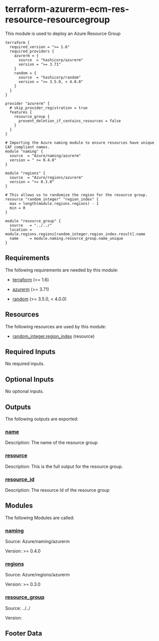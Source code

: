 <!-- BEGIN_TF_DOCS -->
# terraform-azurerm-ecm-res-resource-resourcegroup

This module is used to deploy an Azure Resource Group

```hcl
terraform {
  required_version = ">= 1.6"
  required_providers {
    azurerm = {
      source  = "hashicorp/azurerm"
      version = ">= 3.71"
    }
    random = {
      source  = "hashicorp/random"
      version = ">= 3.5.0, < 4.0.0"
    }
  }
}

provider "azurerm" {
  # skip_provider_registration = true
  features {
    resource_group {
      prevent_deletion_if_contains_resources = false
    }
  }
}

# Importing the Azure naming module to ensure resources have unique CAF compliant names.
module "naming" {
  source  = "Azure/naming/azurerm"
  version = " >= 0.4.0"
}

module "regions" {
  source  = "Azure/regions/azurerm"
  version = ">= 0.3.0"
}

# This allows us to randomize the region for the resource group.
resource "random_integer" "region_index" {
  max = length(module.regions.regions) - 1
  min = 0
}

module "resource_group" {
  source   = "../../"
  location = module.regions.regions[random_integer.region_index.result].name
  name     = module.naming.resource_group.name_unique
}
```

<!-- markdownlint-disable MD033 -->
## Requirements

The following requirements are needed by this module:

- <a name="requirement_terraform"></a> [terraform](#requirement\_terraform) (>= 1.6)

- <a name="requirement_azurerm"></a> [azurerm](#requirement\_azurerm) (>= 3.71)

- <a name="requirement_random"></a> [random](#requirement\_random) (>= 3.5.0, < 4.0.0)

## Resources

The following resources are used by this module:

- [random_integer.region_index](https://registry.terraform.io/providers/hashicorp/random/latest/docs/resources/integer) (resource)

<!-- markdownlint-disable MD013 -->
## Required Inputs

No required inputs.

## Optional Inputs

No optional inputs.

## Outputs

The following outputs are exported:

### <a name="output_name"></a> [name](#output\_name)

Description: The name of the resource group

### <a name="output_resource"></a> [resource](#output\_resource)

Description: This is the full output for the resource group.

### <a name="output_resource_id"></a> [resource\_id](#output\_resource\_id)

Description: The resource Id of the resource group

## Modules

The following Modules are called:

### <a name="module_naming"></a> [naming](#module\_naming)

Source: Azure/naming/azurerm

Version:  >= 0.4.0

### <a name="module_regions"></a> [regions](#module\_regions)

Source: Azure/regions/azurerm

Version: >= 0.3.0

### <a name="module_resource_group"></a> [resource\_group](#module\_resource\_group)

Source: ../../

Version:

<!-- markdownlint-disable-next-line MD041 -->
## Footer Data
<!-- END_TF_DOCS -->